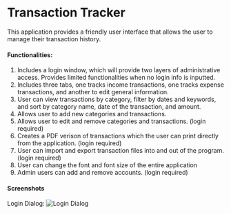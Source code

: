 # Transaction Tracker

This application provides a friendly user interface that allows the user to manage their transaction history.

#### Functionalities:
1. Includes a login window, which will provide two layers of administrative access. Provides limited functionalities when no login info is inputted.
1. Includes three tabs, one tracks income transactions, one tracks expense transactions, and another to edit general information.
1. User can view transactions by category, filter by dates and keywords, and sort by category name, date of the transaction, and amount.
1. Allows user to add new categories and transactions.
1. Allows user to edit and remove categories and transactions. (login required)
1. Creates a PDF verison of transactions which the user can print directly from the application. (login required)
1. User can import and export transaction files into and out of the program. (login required)
1. User can change the font and font size of the entire application
1. Admin users can add and remove accounts. (login required)

#### Screenshots
Login Dialog:
![Login Dialog](https://github.com/Fjdklsajf/Transaction-Tracker/tree/main/Screenshots/login.png?raw=true)
